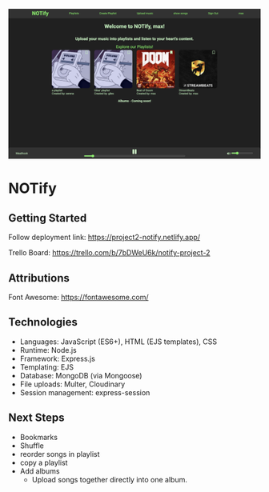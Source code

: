 ![NOTify homepage](/screenshots/Screenshot%202025-07-25%20at%2004.42.00.png)

# NOTify

## Getting Started
Follow deployment link: https://project2-notify.netlify.app/

Trello Board: https://trello.com/b/7bDWeU6k/notify-project-2

## Attributions
Font Awesome: https://fontawesome.com/


## Technologies
- Languages: JavaScript (ES6+), HTML (EJS templates), CSS  
- Runtime: Node.js  
- Framework: Express.js  
- Templating: EJS  
- Database: MongoDB (via Mongoose)  
- File uploads: Multer, Cloudinary  
- Session management: express-session  

## Next Steps
- Bookmarks
- Shuffle
- reorder songs in playlist
- copy a playlist
- Add albums
    - Upload songs together directly into one album.
